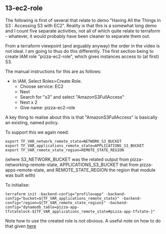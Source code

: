 
## 13-ec2-role

The following is first of several that relate to demo "Having All the Things in S3 : 
Accessing S3 with EC2". Reality is that this is a somewhat long demo and I count five
separate activities, not all of which quite relate to terraform - whatever, it would
probably have been cleaner to separate them out.

From a terraform viewpoint (and arguably anyway) the order in the video is not ideal.
I am going to thus do this differently. The first section being to create IAM role
"pizza-ec2-role", which gives instances access to (at first) S3.

The manual instructions for this are as follows:
- In IAM, Select Roles>Create Role.
    - Choose service: EC2
	- Next
	- Search for "s3" and select "AmazonS3FullAccess"
	- Next x 2
	- Give name: pizza-ec2-role

A key thing to realise about this is that "AmazonS3FullAccess" is basically an existing,
named policy.

To support this we again need:

    export TF_VAR_network_remote_state=NETWORK_S3_BUCKET
    export TF_VAR_applications_remote_state=APPLICATIONS_S3_BUCKET
    export TF_VAR_remote_state_region=REMOTE_STATE_REGION

(where S3_NETWORK_BUCKET was the related output from pizza-networking-remote-state,
APPLICATIONS_S3_BUCKET that from pizza-apps-remote-state, and REMOTE_STATE_REGION
the region that module was built with)

To initialise:

    terraform init -backend-config="profile=app" -backend-config="bucket=${TF_VAR_applications_remote_state}" -backend-config="region=${TF_VAR_remote_state_region}" -backend-config="dynamodb_table=pizza-app-tfstatelock-${TF_VAR_applications_remote_state#pizza-app-tfstate-}"

Note how to use the created role is not obvious. A useful note on how to do that given [here](https://skundunotes.com/2021/11/16/attach-iam-role-to-aws-ec2-instance-using-terraform)


